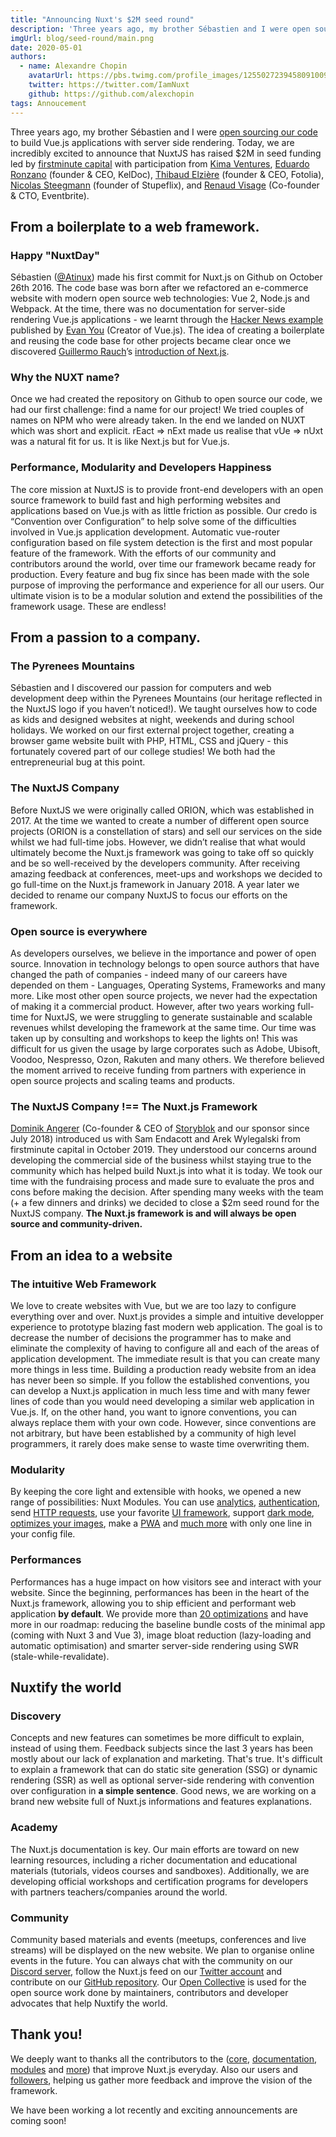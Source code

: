 ```yaml
---
title: "Announcing Nuxt's $2M seed round"
description: 'Three years ago, my brother Sébastien and I were open sourcing our code to build Vue.js application server side rendered easily. Today, we are incredibly excited to announce that NuxtJS has raised $2M in seed funding.'
imgUrl: blog/seed-round/main.png
date: 2020-05-01
authors:
  - name: Alexandre Chopin
    avatarUrl: https://pbs.twimg.com/profile_images/1255027239458091009/qMp_q8vy_400x400.jpg
    twitter: https://twitter.com/IamNuxt
    github: https://github.com/alexchopin
tags: Annoucement
---
```


Three years ago, my brother Sébastien and I were [open sourcing our code](https://github.com/nuxt/nuxt.js) to build Vue.js applications with server side rendering. Today, we are incredibly excited to announce that NuxtJS has raised \$2M in seed funding led by [firstminute capital](https://www.firstminute.capital/) with participation from [Kima Ventures](https://www.kimaventures.com), [Eduardo Ronzano](https://www.linkedin.com/in/eduardoronzano/) (founder & CEO, KelDoc), [Thibaud Elzière](https://www.linkedin.com/in/thibaud-elziere-a787913/) (founder & CEO, Fotolia), [Nicolas Steegmann](https://www.linkedin.com/in/steegmann/) (founder of Stupeflix), and [Renaud Visage](https://www.linkedin.com/in/renaudvisage/) (Co-founder & CTO, Eventbrite).

## From a boilerplate to a web framework.

### Happy "NuxtDay"

Sébastien ([@Atinux](https://twitter.com/Atinux)) made his first commit for Nuxt.js on Github on October 26th 2016. The code base was born after we refactored an e-commerce website with modern open source web technologies: Vue 2, Node.js and Webpack. At the time, there was no documentation for server-side rendering Vue.js applications - we learnt through the [Hacker News example](https://github.com/vuejs/vue-hackernews-2.0) published by [Evan You](https://twitter.com/youyuxi) (Creator of Vue.js). The idea of creating a boilerplate and reusing the code base for other projects became clear once we discovered [Guillermo Rauch](https://twitter.com/rauchg)’s [introduction of Next.js](https://vercel.com/blog/next).

### Why the NUXT name?

Once we had created the repository on Github to open source our code, we had our first challenge: find a name for our project! We tried couples of names on NPM who were already taken. In the end we landed on NUXT which was short and explicit. rEact ⇒ nExt made us realise that vUe ⇒ nUxt was a natural fit for us. It is like Next.js but for Vue.js.

### Performance, Modularity and Developers Happiness

The core mission at NuxtJS is to provide front-end developers with an open source framework to build fast and high performing websites and applications based on Vue.js with as little friction as possible. Our credo is “Convention over Configuration” to help solve some of the difficulties involved in Vue.js application development. Automatic vue-router configuration based on file system detection is the first and most popular feature of the framework. With the efforts of our community and contributors around the world, over time our framework became ready for production. Every feature and bug fix since has been made with the sole purpose of improving the performance and experience for all our users. Our ultimate vision is to be a modular solution and extend the possibilities of the framework usage. These are endless!

## From a passion to a company.

### The Pyrenees Mountains

Sébastien and I discovered our passion for computers and web development deep within the Pyrenees Mountains (our heritage reflected in the NuxtJS logo if you haven’t noticed!). We taught ourselves how to code as kids and designed websites at night, weekends and during school holidays. We worked on our first external project together, creating a browser game website built with PHP, HTML, CSS and jQuery - this fortunately covered part of our college studies! We both had the entrepreneurial bug at this point.

### The NuxtJS Company

Before NuxtJS we were originally called ORION, which was established in 2017. At the time we wanted to create a number of different open source projects (ORION is a constellation of stars) and sell our services on the side whilst we had full-time jobs. However, we didn’t realise that what would ultimately become the Nuxt.js framework was going to take off so quickly and be so well-received by the developers community. After receiving amazing feedback at conferences, meet-ups and workshops we decided to go full-time on the Nuxt.js framework in January 2018. A year later we decided to rename our company NuxtJS to focus our efforts on the framework.

### Open source is everywhere

As developers ourselves, we believe in the importance and power of open source. Innovation in technology belongs to open source authors that have changed the path of companies - indeed many of our careers have depended on them - Languages, Operating Systems, Frameworks and many more. Like most other open source projects, we never had the expectation of making it a commercial product. However, after two years working full-time for NuxtJS, we were struggling to generate sustainable and scalable revenues whilst developing the framework at the same time. Our time was taken up by consulting and workshops to keep the lights on! This was difficult for us given the usage by large corporates such as Adobe, Ubisoft, Voodoo, Nespresso, Ozon, Rakuten and many others. We therefore believed the moment arrived to receive funding from partners with experience in open source projects and scaling teams and products.

### The NuxtJS Company !== The Nuxt.js Framework

[Dominik Angerer](https://twitter.com/domangerer) (Co-founder & CEO of [Storyblok](https://www.storyblok.com) and our sponsor since July 2018) introduced us with Sam Endacott and Arek Wylegalski from firstminute capital in October 2019. They understood our concerns around developing the commercial side of the business whilst staying true to the community which has helped build Nuxt.js into what it is today. We took our time with the fundraising process and made sure to evaluate the pros and cons before making the decision. After spending many weeks with the team (+ a few dinners and drinks) we decided to close a \$2m seed round for the NuxtJS company. **The Nuxt.js framework is and will always be open source and community-driven.**

## From an idea to a website

### The intuitive Web Framework

We love to create websites with Vue, but we are too lazy to configure everything over and over. Nuxt.js provides a simple and intuitive developper experience to prototype blazing fast modern web application. The goal is to decrease the number of decisions the programmer has to make and eliminate the complexity of having to configure all and each of the areas of application development. The immediate result is that you can create many more things in less time. Building a production ready website from an idea has never been so simple. If you follow the established conventions, you can develop a Nuxt.js application in much less time and with many fewer lines of code than you would need developing a similar web application in Vue.js. If, on the other hand, you want to ignore conventions, you can always replace them with your own code. However, since conventions are not arbitrary, but have been established by a community of high level programmers, it rarely does make sense to waste time overwriting them.

### Modularity

By keeping the core light and extensible with hooks, we opened a new range of possibilities: Nuxt Modules. You can use [analytics](https://github.com/nuxt-community/analytics-module), [authentication](https://auth.nuxtjs.org), send [HTTP requests](https://http.nuxtjs.org/), use your favorite [UI framework](https://github.com/nuxt-community/tailwindcss-module), support [dark mode](https://github.com/nuxt-community/color-mode-module), [optimizes your images](https://github.com/aceforth/nuxt-optimized-images), make a [PWA](https://pwa.nuxtjs.org) and [much more](https://awesomejs.dev/for/nuxt/) with only one line in your config file.

### Performances

Performances has a huge impact on how visitors see and interact with your website. Since the beginning, performances has been in the heart of the Nuxt.js framework, allowing you to ship efficient and performant web application **by default**. We provide more than [20 optimizations](https://github.com/nuxt/nuxt.js/issues/6467) and have more in our roadmap: reducing the baseline bundle costs of the minimal app (coming with Nuxt 3 and Vue 3), image bloat reduction (lazy-loading and automatic optimisation) and smarter server-side rendering using SWR (stale-while-revalidate).

## Nuxtify the world

### Discovery

Concepts and new features can sometimes be more difficult to explain, instead of using them. Feedback subjects since the last 3 years has been mostly about our lack of explanation and marketing. That's true. It's difficult to explain a framework that can do static site generation (SSG) or dynamic rendering (SSR) as well as optional server-side rendering with convention over configuration in **a simple sentence**. Good news, we are working on a brand new website full of Nuxt.js informations and features explanations.

### Academy

The Nuxt.js documentation is key. Our main efforts are toward on new learning resources, including a richer documentation and educational materials (tutorials, videos courses and sandboxes). Additionally, we are developing official workshops and certification programs for developers with partners teachers/companies around the world.

### Community

Community based materials and events (meetups, conferences and live streams) will be displayed on the new website. We plan to organise online events in the future. You can always chat with the community on our [Discord server](https://discord.nuxtjs.org), follow the Nuxt.js feed on our [Twitter account](https://twitter.com/nuxt_js) and contribute on our [GitHub repository](https://github.com/nuxt/nuxt.js). Our [Open Collective](https://opencollective.com/nuxtjs) is used for the open source work done by maintainers, contributors and developer advocates that help Nuxtify the world.

## Thank you!

We deeply want to thanks all the contributors to the ([core](https://github.com/nuxt/nuxt.js/graphs/contributors), [documentation](https://github.com/nuxt/docs/graphs/contributors), [modules](https://github.com/nuxt-community) and [more](https://github.com/topics/nuxt)) that improve Nuxt.js everyday. Also our users and [followers](https://twitter.com/nuxt_js), helping us gather more feedback and improve the vision of the framework.

We have been working a lot recently and exciting announcements are coming soon!

